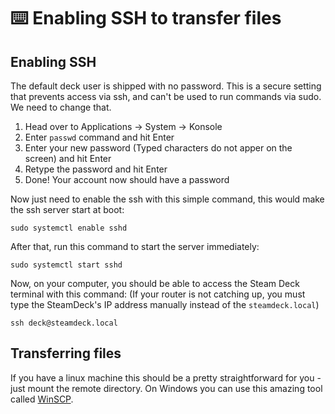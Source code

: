 # ⌨️ Enabling SSH to transfer files

## Enabling SSH
The default deck user is shipped with no password. This is a secure setting that prevents access via ssh, and can't be used to run commands via sudo.
We need to change that.

1. Head over to Applications -> System -> Konsole
2. Enter `passwd` command and hit Enter
3. Enter your new password (Typed characters do not apper on the screen) and hit Enter
4. Retype the password and hit Enter
5. Done! Your account now should have a password

Now just need to enable the ssh with this simple command, this would make the ssh server start at boot:
```
sudo systemctl enable sshd
```
After that, run this command to start the server immediately:
```
sudo systemctl start sshd
```
Now, on your computer, you should be able to access the Steam Deck terminal with this command:
(If your router is not catching up, you must type the SteamDeck's IP address manually instead of the `steamdeck.local`)
```
ssh deck@steamdeck.local
```

## Transferring files
If you have a linux machine this should be a pretty straightforward for you - just mount the remote directory.
On Windows you can use this amazing tool called [WinSCP](https://winscp.net/eng/download.php).
